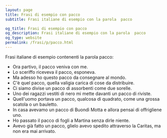 ```yaml
---
layout: page
title: Frasi di esempio con pacco 
subtitle: Frasi italiane di esempio con la parola  pacco

og_title: Frasi di esempio con pacco 
og_description: Frasi italiane di esempio con la parola  pacco
og_type: website
permalink: /frasi/p/pacco.html
---
```


Frasi italiane di esempio contenenti la parola pacco:


- Ora partivo, il pacco veniva con me.
- Lo sceriffo riceveva il pacco, esponeva.
- Ma adesso ho questo pacco da consegnare al mondo.
- C'è quel pacco, quella valigia carica di cose da distribuire.
- Ci siamo divise un pacco di assorbenti come due sorelle.
- Uno dei ragazzi vestiti di nero mi mette davanti un pacco di riviste.
- Quell'uomo portava un pacco, qualcosa di quadrato, come una grossa scatola o un bauletto.
- In casa avevamo un pacco di Buondì Motta e allora pensai di offrigliene uno.
- Ho passato il pacco di fogli a Martina senza dirle niente.
- Avevo già fatto un pacco, glielo avevo spedito attraverso la Caritas, ma non era mai arrivato.
